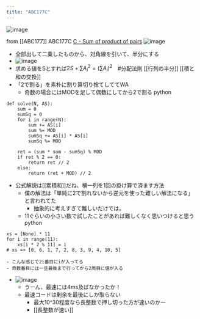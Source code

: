 ```yaml
---
title: "ABC177C"
---
```


![image](https://gyazo.com/9aee3cdd36ebd15ec417f0041d2af303/thumb/1000)

from [[ABC177]]
ABC177C
[C - Sum of product of pairs](https://atcoder.jp/contests/abc177/tasks/abc177_c)
![image](https://gyazo.com/03b7a549020d2bc77a093d63cb5692b4/thumb/1000)
- 全部出して二乗したものから、対角線を引いて、半分にする
- ![image](https://gyazo.com/9aee3cdd36ebd15ec417f0041d2af303/thumb/1000)
- 求める値をSとすれば$2 S + \sum A_i^2 = (\sum A_i)^2$　#分配法則 [[行列の半分]] [[積と和の交換]]
- 「2で割る」を素朴に割り算切り捨てしててWA
    - 奇数の場合にはMODを足して偶数にしてから2で割る
python

```
def solve(N, AS):
    sum = 0
    sumSq = 0
    for i in range(N):
        sum += AS[i]
        sum %= MOD
        sumSq += AS[i] * AS[i]
        sumSq %= MOD

    ret = (sum * sum - sumSq) % MOD
    if ret % 2 == 0:
        return ret // 2
    else:
        return (ret + MOD) // 2
```

- 公式解説は[[累積和]]だね、横一列を1回の掛け算で済ます方法
    - 僕の解法は「単純に2で割れないから逆元を使った難しい解法になる」と言われてた
        - 抽象的に考えすぎて難しいだけでは。
    - 11ぐらいの小さい数で試したことがあれば難しくなく思いつけると思う
python

```
xs = [None] * 11
for i in range(11):
    xs[i * 2 % 11] = i
# xs => [0, 6, 1, 7, 2, 8, 3, 9, 4, 10, 5]
```

    - こんな感じで2i番目にiが入ってる
    - 奇数番目には一旦最後まで行ってから2周目に値が入る
- ![image](https://gyazo.com/b6ff3cebe067c26861dc9c4c51958d66/thumb/1000)
    - うーん、最速には4ms及ばなかったか！
    - 最速コードは剰余を最後にしか取らない
        - 最大10^30程度なら長整数で押し切った方が速いのかー
        - [[長整数が速い]]

